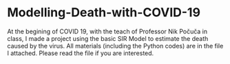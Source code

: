 # Modelling-Death-with-COVID-19
At the begining of COVID 19, with the teach of Professor Nik Počuča in class, I made a project using the basic SIR Model to estimate the death caused by the virus. All materials (including the Python codes) are in the file I attached. Please read the file if you are interested.
